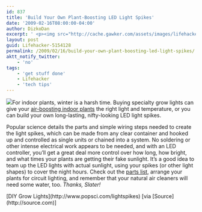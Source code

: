 ```yaml
---
id: 837
title: 'Build Your Own Plant-Boosting LED Light Spikes'
date: '2009-02-16T08:00:00-04:00'
author: DizkoDan
excerpt: ' <p><img src="http://cache.gawker.com/assets/images/lifehacker/2009/02/diy_grow_sticks.jpg" width="300"/>For indoor plants, winter is a harsh time. Buying specialty grow lights can give your <a href="http://lifehacker.com/5149643/three-plants-that-give-you-better-indoor-air">air-boosting indoor plants</a> the right light and temperature, or you can build your own long-lasting, nifty-looking LED light spikes.</p> <p>Popular science details the parts and simple wiring steps needed to create the light spikes, which can be made from any clear container and hooked up and controlled as single units or chained into a system. No soldering or other intense electrical work appears to be needed, and with an LED controller, you''ll get a great deal more control over how long, how bright, and what times your plants are getting their fake sunlight. It''s a good idea to team up the LED lights with actual sunlight, using your spikes (or other light shapes) to cover the night hours. Check out the <a href="http://www.popsci.com/lightspikes?page=1">parts list</a>, arrange your plants for circuit lighting, and remember that your natural air cleaners will need some water, too. <em>Thanks, Slater!</em> <div class="related"><a href="http://www.popsci.com/lightspikes">DIY Grow Lights</a> [via <a href="http://source.com">Source</a>]</div> </p> '
layout: post
guid: Lifehacker-5154128
permalink: /2009/02/16/build-your-own-plant-boosting-led-light-spikes/
aktt_notify_twitter:
    - 'no'
tags:
    - 'get stuff done'
    - Lifehacker
    - 'tech tips'
---
```


![](http://cache.gawker.com/assets/images/lifehacker/2009/02/diy_grow_sticks.jpg)For indoor plants, winter is a harsh time. Buying specialty grow lights can give your [air-boosting indoor plants](http://lifehacker.com/5149643/three-plants-that-give-you-better-indoor-air) the right light and temperature, or you can build your own long-lasting, nifty-looking LED light spikes.

Popular science details the parts and simple wiring steps needed to create the light spikes, which can be made from any clear container and hooked up and controlled as single units or chained into a system. No soldering or other intense electrical work appears to be needed, and with an LED controller, you’ll get a great deal more control over how long, how bright, and what times your plants are getting their fake sunlight. It’s a good idea to team up the LED lights with actual sunlight, using your spikes (or other light shapes) to cover the night hours. Check out the [parts list](http://www.popsci.com/lightspikes?page=1), arrange your plants for circuit lighting, and remember that your natural air cleaners will need some water, too. *Thanks, Slater!*

<div class="related">[DIY Grow Lights](http://www.popsci.com/lightspikes) [via [Source](http://source.com)]</div>